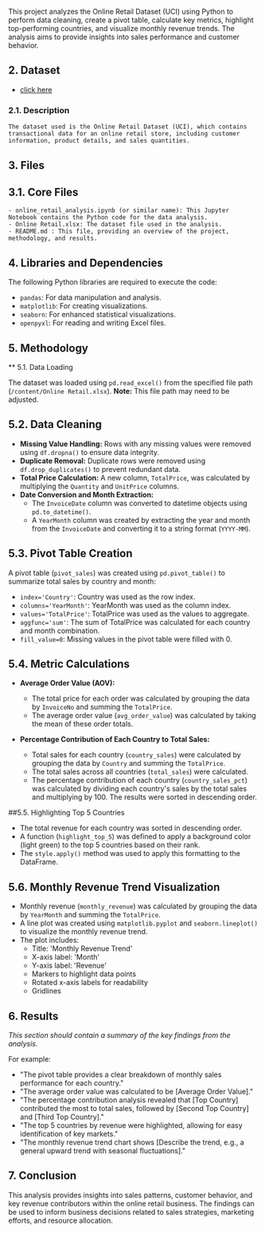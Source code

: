 
This project analyzes the Online Retail Dataset (UCI) using Python to perform data cleaning, create a pivot table, calculate key metrics, highlight top-performing countries, and visualize monthly revenue trends. The analysis aims to provide insights into sales performance and customer behavior.

## 2. Dataset

- [click here](https://archive.ics.uci.edu/dataset/352/online+retail)

###   2.1. Description

    The dataset used is the Online Retail Dataset (UCI), which contains transactional data for an online retail store, including customer information, product details, and sales quantities.



## 3. Files

## 3.1. Core Files

    - online_retail_analysis.ipynb (or similar name): This Jupyter Notebook contains the Python code for the data analysis.
    - Online Retail.xlsx: The dataset file used in the analysis.
    - README.md : This file, providing an overview of the project, methodology, and results.

## 4. Libraries and Dependencies

The following Python libraries are required to execute the code:

* `pandas`: For data manipulation and analysis.
* `matplotlib`: For creating visualizations.
* `seaborn`: For enhanced statistical visualizations.
* `openpyxl`: For reading and writing Excel files.


## 5. Methodology

** 5.1. Data Loading

The dataset was loaded using `pd.read_excel()` from the specified file path (`/content/Online Retail.xlsx`). **Note:** This file path may need to be adjusted.

## 5.2. Data Cleaning

* **Missing Value Handling:** Rows with any missing values were removed using `df.dropna()` to ensure data integrity.
* **Duplicate Removal:** Duplicate rows were removed using `df.drop_duplicates()` to prevent redundant data.
* **Total Price Calculation:** A new column, `TotalPrice`, was calculated by multiplying the `Quantity` and `UnitPrice` columns.
* **Date Conversion and Month Extraction:**
    * The `InvoiceDate` column was converted to datetime objects using `pd.to_datetime()`.
    * A `YearMonth` column was created by extracting the year and month from the `InvoiceDate` and converting it to a string format (`YYYY-MM`).

## 5.3. Pivot Table Creation

A pivot table (`pivot_sales`) was created using `pd.pivot_table()` to summarize total sales by country and month:

* `index='Country'`: Country was used as the row index.
* `columns='YearMonth'`: YearMonth was used as the column index.
* `values='TotalPrice'`: TotalPrice was used as the values to aggregate.
* `aggfunc='sum'`: The sum of TotalPrice was calculated for each country and month combination.
* `fill_value=0`: Missing values in the pivot table were filled with 0.

## 5.4. Metric Calculations

* **Average Order Value (AOV):**
    * The total price for each order was calculated by grouping the data by `InvoiceNo` and summing the `TotalPrice`.
    * The average order value (`avg_order_value`) was calculated by taking the mean of these order totals.

* **Percentage Contribution of Each Country to Total Sales:**
    * Total sales for each country (`country_sales`) were calculated by grouping the data by `Country` and summing the `TotalPrice`.
    * The total sales across all countries (`total_sales`) were calculated.
    * The percentage contribution of each country (`country_sales_pct`) was calculated by dividing each country's sales by the total sales and multiplying by 100. The results were sorted in descending order.

##5.5. Highlighting Top 5 Countries

* The total revenue for each country was sorted in descending order.
* A function (`highlight_top_5`) was defined to apply a background color (light green) to the top 5 countries based on their rank.
* The `style.apply()` method was used to apply this formatting to the DataFrame.

## 5.6. Monthly Revenue Trend Visualization

* Monthly revenue (`monthly_revenue`) was calculated by grouping the data by `YearMonth` and summing the `TotalPrice`.
* A line plot was created using `matplotlib.pyplot` and `seaborn.lineplot()` to visualize the monthly revenue trend.
* The plot includes:
    * Title: 'Monthly Revenue Trend'
    * X-axis label: 'Month'
    * Y-axis label: 'Revenue'
    * Markers to highlight data points
    * Rotated x-axis labels for readability
    * Gridlines

## 6. Results

_This section should contain a summary of the key findings from the analysis._

For example:

* "The pivot table provides a clear breakdown of monthly sales performance for each country."
* "The average order value was calculated to be \[Average Order Value]."
* "The percentage contribution analysis revealed that \[Top Country] contributed the most to total sales, followed by \[Second Top Country] and \[Third Top Country]."
* "The top 5 countries by revenue were highlighted, allowing for easy identification of key markets."
* "The monthly revenue trend chart shows \[Describe the trend, e.g., a general upward trend with seasonal fluctuations]."

## 7. Conclusion

This analysis provides insights into sales patterns, customer behavior, and key revenue contributors within the online retail business. The findings can be used to inform business decisions related to sales strategies, marketing efforts, and resource allocation.
